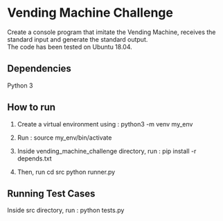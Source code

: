 # Vending Machine Challenge  
  
Create a console program that imitate the Vending Machine, receives the standard input and generate the standard output.  
The code has been tested on Ubuntu 18.04.
  
## Dependencies  
Python 3  
  
## How to run
1) Create a virtual environment using :
	python3 -m venv my_env

2) Run :
source my_env/bin/activate

3) Inside vending_machine_challenge directory, run :
pip install -r depends.txt

4) Then, run
cd src
python runner.py

## Running Test Cases 
Inside src directory, run :
python tests.py
